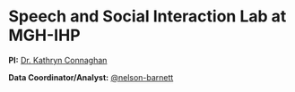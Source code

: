 # Speech and Social Interaction Lab at MGH-IHP

**PI:** [Dr. Kathryn Connaghan](https://www.mghihp.edu/ihp-directory/kathryn-connaghan-phd-ccc-slp)

**Data Coordinator/Analyst:** [@nelson-barnett](https://github.com/nelson-barnett/)
